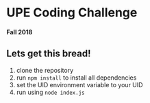 # UPE Coding Challenge
#### Fall 2018

Lets get this bread!
---

1. clone the repository
2. run `npm install` to install all dependencies
3. set the UID environment variable to your UID
4. run using `node index.js`
